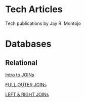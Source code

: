 # Tech Articles
Tech publications by Jay R. Montojo

# Databases

## Relational

[Intro to JOINs](https://jaymontojo.medium.com/starting-sql-intro-to-joins-2988ffc5e322)

[FULL OUTER JOINs](https://jaymontojo.medium.com/starting-sql-full-outer-joins-9325f9d39b59)

[LEFT & RIGHT JOINs](https://jaymontojo.medium.com/starting-sql-intro-to-joins-763179ed870f)
